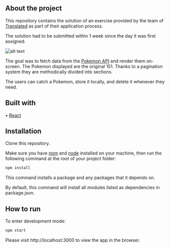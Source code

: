 ## About the project

This repository contains the solution of an exercise provided by the team of [Translated](https://www.linkedin.com/company/translated/) as part of their application process.

The solution had to be submitted within 1 week since the day it was first assigned.

![alt text](https://res.cloudinary.com/dg5lakmem/image/upload/v1631921267/Untitled_design_3_uu3s1t.png)

The goal was to fetch data from the [Pokemon API](https://pokeapi.co/) and render them on-screen. The Pokemon displayed are the original 151. Thanks to a pagination system they are methodically divided into sections.  

The users can catch a Pokemon, store it locally, and delete it whenever they need. 

## Built with

• [React](https://reactjs.org/)

## Installation

Clone this repository.

Make sure you have [npm](https://www.npmjs.com/) and [node](https://nodejs.org/en/) installed on your machine, then run the following command at the root of your project folder:

```bash
npm install
```

This command installs a package and any packages that it depends on.

By default, this command will install all modules listed as dependencies in package.json.

## How to run

To enter development mode:

```bash
npm start
```

Please visit http://localhost:3000 to view the app in the browser.
